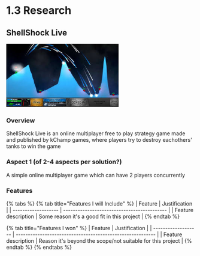 # 1.3 Research

## ShellShock Live

![](../.gitbook/assets/image.png)

### Overview

ShellShock Live is an online multiplayer free to play strategy game made and published by kChamp games, where players try to destroy eachothers' tanks to win the game

### Aspect 1 (of 2-4 aspects per solution?)

A simple online multiplayer game which can have 2 players concurrently

### Features

{% tabs %}
{% tab title="Features I will Include" %}
| Feature             | Justification                               |
| ------------------- | ------------------------------------------- |
| Feature description | Some reason it's a good fit in this project |
{% endtab %}

{% tab title="Features I won" %}
| Feature             | Justification                                              |
| ------------------- | ---------------------------------------------------------- |
| Feature description | Reason it's beyond the scope/not suitable for this project |
{% endtab %}
{% endtabs %}
